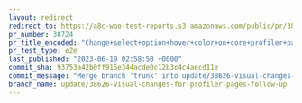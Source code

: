 ```yaml
---
layout: redirect
redirect_to: https://a8c-woo-test-reports.s3.amazonaws.com/public/pr/38724/e2e/index.html
pr_number: 38724
pr_title_encoded: "Change+select+option+hover+color+on+core+profiler+pages"
pr_test_type: e2e
last_published: "2023-06-19 02:58:50 +0000"
commit_sha: 93753a42b0ff915e344acde0c12b3c4c4aecd11e
commit_message: "Merge branch 'trunk' into update/38626-visual-changes-for-profiler-pa…"
branch_name: update/38626-visual-changes-for-profiler-pages-follow-up
---
```

